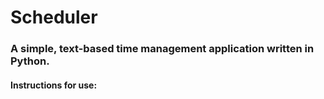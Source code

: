 <h1>Scheduler</h1>
<h3>A simple, text-based time management application written in Python.</h3>
<h4>Instructions for use:</h4>
<p></p>
